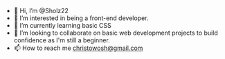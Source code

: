- 👋 Hi, I’m @Sholz22
- 👀 I’m interested in being a front-end developer.
- 🌱 I’m currently learning basic CSS
- 💞️ I’m looking to collaborate on basic web development projects to build confidence as I'm still a beginner.
- 📫 How to reach me christowosh@gmail.com

<!---
Sholz22/Sholz22 is a ✨ special ✨ repository because its `README.md` (this file) appears on your GitHub profile.
You can click the Preview link to take a look at your changes.
--->
